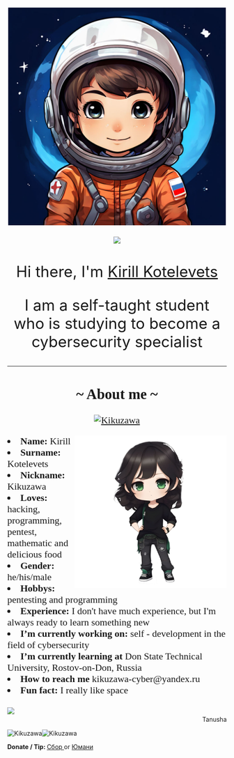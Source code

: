 
<body>
    <br>
    <div align="center" style="font-size:35px">
   <img src="avatar-with-a-russian-cosmonaut-in-the-chibi-anime-style.jpeg" width="500px" />
    <br>

<img src="https://user-images.githubusercontent.com/73097560/115834477-dbab4500-a447-11eb-908a-139a6edaec5c.gif">
      
  <p> Hi there, I'm <a href="https://github.com/Kikuzawa/Kikuzawa" target="_blank"> Kirill Kotelevets </a></p>
  <p>I am a self-taught student who is studying to become a cybersecurity specialist </p>

</div>
</body>


<div style="font-family: FiraCode; font-size: 22px">
  <hr>
  <h2 align="center">  ~ About me ~  </h2>
  <div align="center">

<p align="center"> <a href="https://github.com/ryo-ma/github-profile-trophy"><img src="https://github-profile-trophy.vercel.app/?username=Kikuzawa&theme=tokyonight" alt="Kikuzawa" /></a> </p>
<img src="https://github.com/Kikuzawa/Kikuzawa/blob/main/kiku.png" width="350px" height="350px" align="right">

<div align="left">

<li><b>Name:</b> Kirill </li>
<li><b>Surname:</b> Kotelevets </li>
<li><b>Nickname:</b> Kikuzawa </li>
<li><b>Loves:</b> hacking, programming, pentest, mathematic and delicious food </li>
<li><b>Gender:</b> he/his/male </li>
<li><b>Hobbys:</b> pentesting and programming </li>
<li><b>Experience:</b> I don't have much experience, but I'm always ready to learn something new </li>
<li><b>I’m currently working on:</b> self - development in the field of cybersecurity</li>

<li><b>I’m currently learning at</b> Don State Technical University, Rostov-on-Don, Russia</li>
<li><b>How to reach me </b>kikuzawa-cyber@yandex.ru</li>
<li><b>Fun fact:</b> I really like space</li>


</div>

</br>

</div>
</div>






<div> <a href="https://github.com/Kikuzawa" target="_blank"><img src="https://img.shields.io/badge/GitHub-100000?style=for-the-badge&logo=github&logoColor=white" target="_blank"></a>
<div align="right"> Tanusha </div>


<img align="center" height="170em" src="https://github-readme-stats.vercel.app/api/top-langs/?username=Kikuzawa&layout=compact&theme=tokyonight" alt=Kikuzawa /><img align="center" height="170em" src="https://github-readme-stats.vercel.app/api?username=Kikuzawa&show_icons=true&locale=en&theme=tokyonight" alt="Kikuzawa" />

  
  <b>Donate / Tip: </b> <a href="https://yoomoney.ru/fundraise/12I4HLKQB95.240506" target="_blank"> Сбор <a> or <a href="https://yoomoney.ru/to/4100118670228375" target="_blank"> Юмани</p>
  
  
</div>
